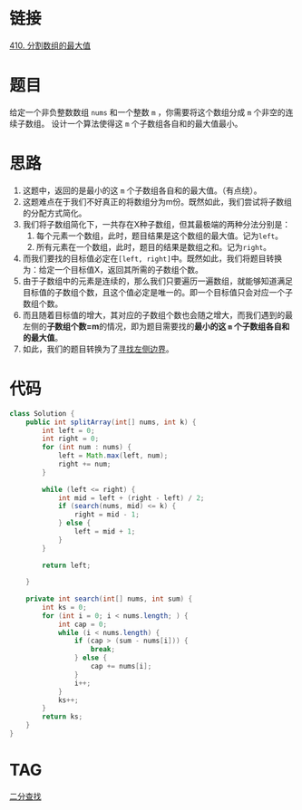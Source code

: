 # 链接

[410. 分割数组的最大值](https://leetcode.cn/problems/split-array-largest-sum/)

# 题目
给定一个非负整数数组 `nums` 和一个整数 `m` ，你需要将这个数组分成 `m` 个非空的连续子数组。
设计一个算法使得这 `m` 个子数组各自和的最大值最小。

# 思路

1. 这题中，返回的是最小的这 `m` 个子数组各自和的最大值。（有点绕）。
2. 这题难点在于我们不好真正的将数组分为m份。既然如此，我们尝试将子数组的分配方式简化。
3. 我们将子数组简化下，一共存在X种子数组，但其最极端的两种分法分别是：
	1. 每个元素一个数组，此时，题目结果是这个数组的最大值。记为`left`。
	2. 所有元素在一个数组，此时，题目的结果是数组之和。记为`right`。
3. 而我们要找的目标值必定在`[left, right]`中。既然如此，我们将题目转换为：给定一个目标值X，返回其所需的子数组个数。
4. 由于子数组中的元素是连续的，那么我们只要遍历一遍数组，就能够知道满足目标值的子数组个数，且这个值必定是唯一的。即一个目标值只会对应一个子数组个数。
5. 而且随着目标值的增大，其对应的子数组个数也会随之增大，而我们遇到的最左侧的**子数组个数=m**的情况，即为题目需要找的**最小的这 `m` 个子数组各自和的最大值**。
6. 如此，我们的题目转换为了[寻找左侧边界](leetcode/labuladong/相关算法/数组算法/二分查找.md#寻找左侧边界)。

# 代码

```java
class Solution {  
    public int splitArray(int[] nums, int k) {  
        int left = 0;  
        int right = 0;  
        for (int num : nums) {  
            left = Math.max(left, num);  
            right += num;  
        }  
  
        while (left <= right) {  
            int mid = left + (right - left) / 2;  
            if (search(nums, mid) <= k) {  
                right = mid - 1;  
            } else {  
                left = mid + 1;  
            }  
        }  
  
        return left;  
  
    }  
  
    private int search(int[] nums, int sum) {  
        int ks = 0;  
        for (int i = 0; i < nums.length; ) {  
            int cap = 0;  
            while (i < nums.length) {  
                if (cap > (sum - nums[i])) {  
                    break;  
                } else {  
                    cap += nums[i];  
                }  
                i++;  
            }  
            ks++;  
        }  
        return ks;  
    }  
}
```

# TAG
[二分查找](leetcode/labuladong/相关算法/数组算法/二分查找.md)